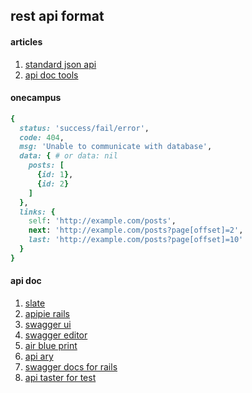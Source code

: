## rest api format

#### articles

1. [standard json api](http://stackoverflow.com/questions/12806386/standard-json-api-response-format)
2. [api doc tools](http://www.mattsilverman.com/2013/02/tools-to-generate-beautiful-api-documentation.html)

#### onecampus

```ruby
{
  status: 'success/fail/error',
  code: 404,
  msg: 'Unable to communicate with database',
  data: { # or data: nil
    posts: [
	  {id: 1},
	  {id: 2}
	]
  },
  links: {
    self: 'http://example.com/posts',
    next: 'http://example.com/posts?page[offset]=2',
    last: 'http://example.com/posts?page[offset]=10'
  }
}
```

#### api doc

1. [slate](https://github.com/tripit/slate)
2. [apipie rails](https://github.com/Apipie/apipie-rails)
3. [swagger ui](https://github.com/swagger-api/swagger-ui)
4. [swagger editor](http://editor.swagger.io)
5. [air blue print](https://apiblueprint.org/)
6. [api ary](http://apiary.io/)
7. [swagger docs for rails](https://github.com/richhollis/swagger-docs)
8. [api taster for test](https://github.com/fredwu/api_taster)
